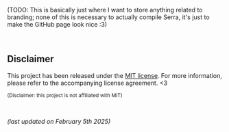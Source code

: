 (TODO: This is basically just where I want to store anything related to
branding; none of this is necessary to actually compile Serra, it's just to
make the GitHub page look nice :3)

&nbsp;

## Disclaimer

This project has been released under the [MIT license](https://choosealicense.com/licenses/mit/).
For more information, please refer to the accompanying license agreement. <3

<sub>(Disclaimer: this project is not affiliated with MIT)</sub>

&nbsp;

*(last updated on February 5th 2025)*
